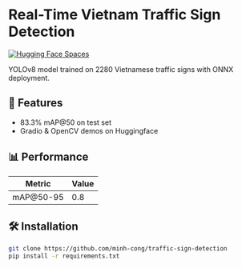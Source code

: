 # Real-Time Vietnam Traffic Sign Detection

[![Hugging Face Spaces](https://img.shields.io/badge/%F0%9F%A4%97%20Hugging%20Face-Spaces-blue)](https://huggingface.co/spaces/minh-cong/traffic_sign_detection)

YOLOv8 model trained on 2280 Vietnamese traffic signs with ONNX deployment.

## 🚀 Features
- 83.3% mAP@50 on test set
- Gradio & OpenCV demos on Huggingface

## 📊 Performance
| Metric       | Value |
|--------------|-------|
| mAP@50-95       | 0.8 |

## 🛠️ Installation
```bash
git clone https://github.com/minh-cong/traffic-sign-detection
pip install -r requirements.txt

